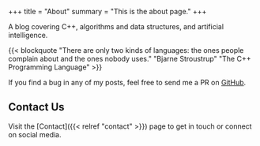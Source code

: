 +++
title = "About"
summary = "This is the about page."
+++

A blog covering C++, algorithms and data structures, and artificial intelligence.

{{< blockquote "There are only two kinds of languages: the ones people complain about and the ones nobody uses." "Bjarne Stroustrup" "The C++ Programming Language" >}}

If you find a bug in any of my posts, feel free to send me a PR on [GitHub](https://github.com/pultar/nullptr.ai).

## Contact Us

Visit the [Contact]({{< relref "contact" >}}) page to get in touch or connect on social media.
